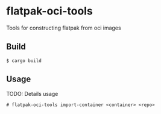 # flatpak-oci-tools

Tools for constructing flatpak from oci images

## Build

```
$ cargo build
```

## Usage

TODO: Details usage

```
# flatpak-oci-tools import-container <container> <repo>
```
